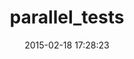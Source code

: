 ---
layout: post
title:  "parallel_tests"
repo:   "grosser/parallel_tests"
date:   2015-02-18 17:28:23
gemurl: http://github.com/grosser/parallel_tests
---